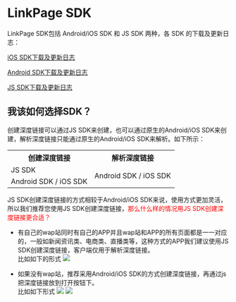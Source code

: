 # LinkPage SDK
LinkPage SDK包括 Android/iOS SDK 和 JS SDK 两种，各 SDK 的下载及更新日志：

[iOS SDK下载及更新日志](/ios-sdk-download.md)

[Android SDK下载及更新日志](/android-sdk-download.md)

[JS SDK下载及更新日志](/html-sdk-download.md)

## 我该如何选择SDK？
创建深度链接可以通过JS SDK来创建，也可以通过原生的Android/iOS SDK来创建，解析深度链接只能通过原生的Android/iOS SDK来解析。如下所示：

<table>
<tr>
<th>创建深度链接</th>
<th>解析深度链接</th>
</tr>
<tr>
<td>JS SDK</td>
<td rowspan="2">Android SDK / iOS SDK</td>
</tr>
<tr>
<td>Android SDK / iOS SDK</td>
</tr>
</table>

JS SDK创建深度链接的方式相较于Android/iOS SDK来说，使用方式更加灵活，所以我们推荐您使用JS SDK创建深度链接，<font color="red">那么什么样的情况用JS SDK创建深度链接更合适？</font>

* 有自己的wap站同时有自己的APP并且wap站和APP的所有页面都是一一对应的，一般如新闻资讯类、电商类、直播类等，这种方式的APP我们建议使用JS SDK创建深度链接，客户端仅用于解析深度链接。  
比如如下的形式
![](https://www.linkedme.cc/docs/images/4.1.15-1.jpg)


* 如果没有wap站，推荐采用Android/iOS SDK的方式创建深度链接，再通过js把深度链接放到打开按钮下。  
比如如下形式
![](https://www.linkedme.cc/docs/images/4.1.15-2.jpg)
![](https://www.linkedme.cc/docs/images/4.1.15-3.jpg)